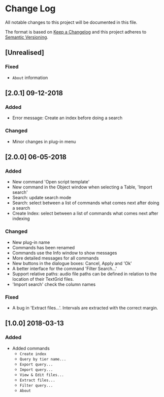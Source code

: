 # Change Log
All notable changes to this project will be documented in this file.

The format is based on [Keep a Changelog](http://keepachangelog.com/)
and this project adheres to [Semantic Versioning](http://semver.org/).

## [Unrealised]

### Fixed
  - `About` information
  
## [2.0.1] 09-12-2018

### Added
  - Error message: Create an index before doing a search

### Changed
  - Minor changes in plug-in menu

## [2.0.0] 06-05-2018

### Added
  - New command 'Open script template'
  - New command in the Object window when selecting a Table, 'Import search'
  - Search: update search mode
  - Search: select between a list of commands what comes next after doing a search
  - Create Index: select between a list of commands what comes next after indexing

### Changed
  - New plug-in name
  - Commands has been renamed
  - Commands use the Info window to show messages
  - More detailed messages for all commands
  - New buttons in the dialogue boxes: Cancel, Apply and 'Ok'
  - A better interface for the command 'Filter Search...'
  - Support relative paths: audio file paths can be defined in relation to the location of their TextGrid files. 
  - 'Import search' check the column names
  
### Fixed
  - A bug in 'Extract files...'. Intervals are extracted with the correct margin.

## [1.0.0] 2018-03-13

### Added
  - Added commands
    - `Create index`
    - `Query by tier name...`
    - `Export query...`
    - `Import query...`
    - `View & Edit files...`
    - `Extract files...`
    - `Filter query...`
    - `About`
